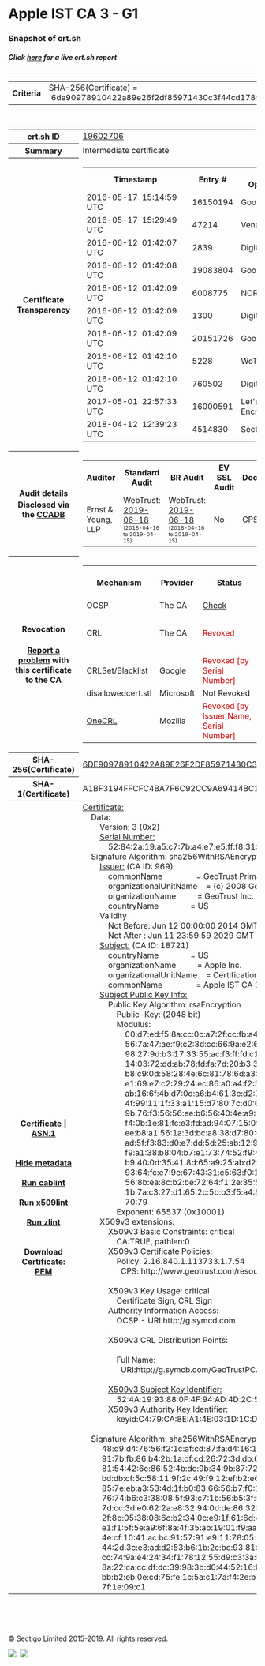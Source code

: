# Apple IST CA 3 - G1
### Snapshot of crt.sh
##### Click [here](https://crt.sh/?q=6DE90978910422A89E26F2DF85971430C3F44CD1785DAD94308F7CA4B6FBE521) for a live crt.sh report

---
<!DOCTYPE HTML PUBLIC "-//W3C//DTD HTML 4.0 Transitional//EN">
<HTML>

<BODY>

<TABLE>
  <TR>
    <TH class="outer">Criteria</TH>
    <TD class="outer">SHA-256(Certificate) = '6de90978910422a89e26f2df85971430c3f44cd1785dad94308f7ca4b6fbe521'</TD>
  </TR>
</TABLE>
<BR>
<TABLE>
  <TR>
    <TH class="outer">crt.sh ID</TH>
    <TD class="outer"><A href="?id=19602706">19602706</A></TD>
  </TR>
  <TR>
    <TH class="outer">Summary</TH>
    <TD class="outer">Intermediate certificate</TD>
  </TR>
  <TR>
    <TH class="outer">Certificate<BR>Transparency</TH>
    <TD class="outer">
<TABLE class="options" style="margin-left:0px">
  <TR>
    <TH>Timestamp</TH>
    <TH>Entry #</TH>
    <TH>Log Operator</TH>
    <TH>Log URL</TH>
  </TR>
  <TR>
    <TD>2016-05-17&nbsp; <FONT class="small">15:14:59 UTC</FONT></TD>
    <TD>16150194</TD>
    <TD>Google</TD>
    <TD>https://ct.googleapis.com/rocketeer</TD>
  </TR>
  <TR>
    <TD>2016-05-17&nbsp; <FONT class="small">15:29:49 UTC</FONT></TD>
    <TD>47214</TD>
    <TD>Venafi</TD>
    <TD>https://ctlog.api.venafi.com</TD>
  </TR>
  <TR>
    <TD>2016-06-12&nbsp; <FONT class="small">01:42:07 UTC</FONT></TD>
    <TD>2839</TD>
    <TD>DigiCert</TD>
    <TD>https://vega.ws.symantec.com</TD>
  </TR>
  <TR>
    <TD>2016-06-12&nbsp; <FONT class="small">01:42:08 UTC</FONT></TD>
    <TD>19083804</TD>
    <TD>Google</TD>
    <TD>https://ct.googleapis.com/aviator</TD>
  </TR>
  <TR>
    <TD>2016-06-12&nbsp; <FONT class="small">01:42:09 UTC</FONT></TD>
    <TD>6008775</TD>
    <TD>NORDUnet</TD>
    <TD>https://plausible.ct.nordu.net</TD>
  </TR>
  <TR>
    <TD>2016-06-12&nbsp; <FONT class="small">01:42:09 UTC</FONT></TD>
    <TD>1300</TD>
    <TD>DigiCert</TD>
    <TD>https://deneb.ws.symantec.com</TD>
  </TR>
  <TR>
    <TD>2016-06-12&nbsp; <FONT class="small">01:42:09 UTC</FONT></TD>
    <TD>20151726</TD>
    <TD>Google</TD>
    <TD>https://ct.googleapis.com/pilot</TD>
  </TR>
  <TR>
    <TD>2016-06-12&nbsp; <FONT class="small">01:42:10 UTC</FONT></TD>
    <TD>5228</TD>
    <TD>WoTrus</TD>
    <TD>https://ctlog.wosign.com</TD>
  </TR>
  <TR>
    <TD>2016-06-12&nbsp; <FONT class="small">01:42:10 UTC</FONT></TD>
    <TD>760502</TD>
    <TD>DigiCert</TD>
    <TD>https://ct.ws.symantec.com</TD>
  </TR>
  <TR>
    <TD>2017-05-01&nbsp; <FONT class="small">22:57:33 UTC</FONT></TD>
    <TD>16000591</TD>
    <TD>Let's Encrypt</TD>
    <TD>https://clicky.ct.letsencrypt.org</TD>
  </TR>
  <TR>
    <TD>2018-04-12&nbsp; <FONT class="small">12:39:23 UTC</FONT></TD>
    <TD>4514830</TD>
    <TD>Sectigo</TD>
    <TD>https://dodo.ct.comodo.com</TD>
  </TR>
</TABLE>
    </TD>
  </TR>
  <TR>
    <TH class="outer">Audit details<BR>
      <DIV class="small" style="padding-top:3px">Disclosed via the
        <A href="//ccadb-public.secure.force.com/mozilla/PublicAllIntermediateCerts" target="_blank">CCADB</A></DIV>
    </TH>
    <TD class="outer">
<TABLE class="options" style="margin-left:0px">
  <TR>
    <TH>Auditor</TH>
    <TH>Standard Audit</TH>
    <TH>BR Audit</TH>
    <TH>EV SSL Audit</TH>
    <TH>Documents</TH>
    <TH>CCADB</TH>
    <TH>Root Owner / Certificate</TH>
  </TR>
  <TR>
    <TD style="vertical-align:middle">Ernst & Young, LLP</TD>
    <TD>WebTrust:
      <A href="https://www.cpacanada.ca/generichandlers/CPACHandler.ashx?attachmentid=231565" target="_blank">2019-06-18</A>
      <BR><FONT style="font-size:8pt">(2018-04-16 to 2019-04-15)</FONT></TD>
    <TD>WebTrust:
      <A href="https://www.cpacanada.ca/generichandlers/CPACHandler.ashx?attachmentid=231564" target="_blank">2019-06-18</A>
      <BR><FONT style="font-size:8pt">(2018-04-16 to 2019-04-15)</FONT></TD>
    <TD>No    <TD>
      <A href="https://images.apple.com/certificateauthority/pdf/Apple_Public_CA_CPS_v4.2.pdf" target="blank">CPS</A>
    </TD>
    <TD><A href="//ccadb.force.com/001o000000p4SciAAE" target="_blank">001o000000p4SciAAE</A></TD>
    <TD><A href="/?id=847444">DigiCert</A></TD>
  </TR>
</TABLE>
    </TD>
  </TR>
  <TR>
    <TH class="outer">Revocation<BR><BR>
      <DIV class="small" style="padding-top:3px"><A href="?id=19602706&opt=problemreporting">Report a problem</A> with<BR>this certificate to the CA</DIV></TH>
    <TD class="outer">
      <TABLE class="options" style="margin-left:0px">
        <TR>
          <TH>Mechanism</TH>
          <TH>Provider</TH>
          <TH>Status</TH>
          <TH>Revocation Date</TH>
          <TH>Last Observed in CRL</TH>
          <TH>Last Checked <SPAN style="color:#CC0000;vertical-align:middle;font-size:70%;font-weight:normal">(Error)</SPAN></TH>
        </TR>
        <TR>
          <TD>OCSP</TD>
          <TD>The CA</TD>
          <TD><A href="?id=19602706&opt=ocsp">Check</A></TD>
          <TD><SPAN style="color:#888888">?</SPAN></TD>
          <TD><SPAN style="color:#888888">n/a</SPAN></TD>
          <TD><SPAN style="color:#888888">?</SPAN></TD>
        </TR>
        <TR>
          <TD>CRL</TD>
          <TD>The CA</TD>
          <TD><SPAN style="color:#CC0000">Revoked</SPAN></TD><TD>2019-09-26&nbsp; <FONT class="small">18:25:41 UTC</FONT></TD><TD>2019-09-27&nbsp; <FONT class="small">01:15:03 UTC</FONT></TD><TD>2019-12-04&nbsp; <FONT class="small">19:11:38 UTC</FONT></TD>
        </TR>
        <TR>
          <TD>CRLSet/Blacklist</TD>
          <TD>Google</TD>
          <TD><SPAN style="color:#CC0000">Revoked [by Serial Number]</SPAN></TD>
          <TD><SPAN style="color:#888888">n/a</SPAN></TD>
          <TD><SPAN style="color:#888888">n/a</SPAN></TD>
          <TD><SPAN style="color:#888888">n/a</SPAN></TD>
        </TR>
        <TR>
          <TD>disallowedcert.stl</TD>
          <TD>Microsoft</TD>
          <TD>Not Revoked</TD>
          <TD><SPAN style="color:#888888">n/a</SPAN></TD>
          <TD><SPAN style="color:#888888">n/a</SPAN></TD>
          <TD><SPAN style="color:#888888">n/a</SPAN></TD>
        </TR>
        <TR>
          <TD><A href="/mozilla-onecrl" target="_blank">OneCRL</A></TD>
          <TD>Mozilla</TD>
          <TD><SPAN style="color:#CC0000">Revoked [by Issuer Name, Serial Number]</SPAN></TD><TD><SPAN style="color:#888888">Unknown</SPAN></TD>
          <TD><SPAN style="color:#888888">n/a</SPAN></TD>
          <TD><SPAN style="color:#888888">n/a</SPAN></TD>
        </TR>
      </TABLE>
    </TD>
  </TR>
  <TR>
    <TH class="outer">SHA-256(Certificate)</TH>
    <TD class="outer"><A href="//censys.io/certificates/6de90978910422a89e26f2df85971430c3f44cd1785dad94308f7ca4b6fbe521">6DE90978910422A89E26F2DF85971430C3F44CD1785DAD94308F7CA4B6FBE521</A></TD>
  </TR>
  <TR>
    <TH class="outer">SHA-1(Certificate)</TH>
    <TD class="outer">A1BF3194FFCFC4BA7F6C92CC9A69414BC15A4E53</TD>
  </TR>
  <TR>
    <TH class="outer">Certificate | <A href="?asn1=19602706">ASN.1</A>
      <SPAN class="small"><BR>
      <BR><BR><A href="?id=19602706&opt=nometadata">Hide metadata</A>
      <BR><BR><A href="?id=19602706&opt=cablint">Run cablint</A>
      <BR><BR><A href="?id=19602706&opt=x509lint">Run x509lint</A>
      <BR><BR><A href="?id=19602706&opt=zlint">Run zlint</A>
      <BR><BR><BR>Download Certificate: <A href="?d=19602706">PEM</A>
      </SPAN>
    </TH>
    <TD class="text"><A href="?d=19602706">Certificate:</A><BR>&nbsp;&nbsp;&nbsp;&nbsp;Data:<BR>&nbsp;&nbsp;&nbsp;&nbsp;&nbsp;&nbsp;&nbsp;&nbsp;Version:&nbsp;3&nbsp;(0x2)<BR>&nbsp;&nbsp;&nbsp;&nbsp;&nbsp;&nbsp;&nbsp;&nbsp;<A href="?serial=52842a19a5c77ba4e7e5fff831933d6d">Serial&nbsp;Number:</A><BR>&nbsp;&nbsp;&nbsp;&nbsp;&nbsp;&nbsp;&nbsp;&nbsp;&nbsp;&nbsp;&nbsp;&nbsp;52:84:2a:19:a5:c7:7b:a4:e7:e5:ff:f8:31:93:3d:6d<BR>&nbsp;&nbsp;&nbsp;&nbsp;Signature&nbsp;Algorithm:&nbsp;sha256WithRSAEncryption<BR>&nbsp;&nbsp;&nbsp;&nbsp;&nbsp;&nbsp;&nbsp;&nbsp;<A href="?caid=969">Issuer:</A> <SPAN class="small">(CA ID: 969)</SPAN><BR>&nbsp;&nbsp;&nbsp;&nbsp;&nbsp;&nbsp;&nbsp;&nbsp;&nbsp;&nbsp;&nbsp;&nbsp;commonName&nbsp;&nbsp;&nbsp;&nbsp;&nbsp;&nbsp;&nbsp;&nbsp;&nbsp;&nbsp;&nbsp;&nbsp;&nbsp;&nbsp;&nbsp;&nbsp;=&nbsp;GeoTrust&nbsp;Primary&nbsp;Certification&nbsp;Authority&nbsp;-&nbsp;G3<BR>&nbsp;&nbsp;&nbsp;&nbsp;&nbsp;&nbsp;&nbsp;&nbsp;&nbsp;&nbsp;&nbsp;&nbsp;organizationalUnitName&nbsp;&nbsp;&nbsp;&nbsp;=&nbsp;(c)&nbsp;2008&nbsp;GeoTrust&nbsp;Inc.&nbsp;-&nbsp;For&nbsp;authorized&nbsp;use&nbsp;only<BR>&nbsp;&nbsp;&nbsp;&nbsp;&nbsp;&nbsp;&nbsp;&nbsp;&nbsp;&nbsp;&nbsp;&nbsp;organizationName&nbsp;&nbsp;&nbsp;&nbsp;&nbsp;&nbsp;&nbsp;&nbsp;&nbsp;&nbsp;=&nbsp;GeoTrust&nbsp;Inc.<BR>&nbsp;&nbsp;&nbsp;&nbsp;&nbsp;&nbsp;&nbsp;&nbsp;&nbsp;&nbsp;&nbsp;&nbsp;countryName&nbsp;&nbsp;&nbsp;&nbsp;&nbsp;&nbsp;&nbsp;&nbsp;&nbsp;&nbsp;&nbsp;&nbsp;&nbsp;&nbsp;&nbsp;=&nbsp;US<BR>&nbsp;&nbsp;&nbsp;&nbsp;&nbsp;&nbsp;&nbsp;&nbsp;Validity<BR>&nbsp;&nbsp;&nbsp;&nbsp;&nbsp;&nbsp;&nbsp;&nbsp;&nbsp;&nbsp;&nbsp;&nbsp;Not&nbsp;Before:&nbsp;Jun&nbsp;12&nbsp;00:00:00&nbsp;2014&nbsp;GMT<BR>&nbsp;&nbsp;&nbsp;&nbsp;&nbsp;&nbsp;&nbsp;&nbsp;&nbsp;&nbsp;&nbsp;&nbsp;Not&nbsp;After&nbsp;:&nbsp;Jun&nbsp;11&nbsp;23:59:59&nbsp;2029&nbsp;GMT<BR>&nbsp;&nbsp;&nbsp;&nbsp;&nbsp;&nbsp;&nbsp;&nbsp;<A href="?caid=18721">Subject:</A> <SPAN class="small">(CA ID: 18721)</SPAN><BR>&nbsp;&nbsp;&nbsp;&nbsp;&nbsp;&nbsp;&nbsp;&nbsp;&nbsp;&nbsp;&nbsp;&nbsp;countryName&nbsp;&nbsp;&nbsp;&nbsp;&nbsp;&nbsp;&nbsp;&nbsp;&nbsp;&nbsp;&nbsp;&nbsp;&nbsp;&nbsp;&nbsp;=&nbsp;US<BR>&nbsp;&nbsp;&nbsp;&nbsp;&nbsp;&nbsp;&nbsp;&nbsp;&nbsp;&nbsp;&nbsp;&nbsp;organizationName&nbsp;&nbsp;&nbsp;&nbsp;&nbsp;&nbsp;&nbsp;&nbsp;&nbsp;&nbsp;=&nbsp;Apple&nbsp;Inc.<BR>&nbsp;&nbsp;&nbsp;&nbsp;&nbsp;&nbsp;&nbsp;&nbsp;&nbsp;&nbsp;&nbsp;&nbsp;organizationalUnitName&nbsp;&nbsp;&nbsp;&nbsp;=&nbsp;Certification&nbsp;Authority<BR>&nbsp;&nbsp;&nbsp;&nbsp;&nbsp;&nbsp;&nbsp;&nbsp;&nbsp;&nbsp;&nbsp;&nbsp;commonName&nbsp;&nbsp;&nbsp;&nbsp;&nbsp;&nbsp;&nbsp;&nbsp;&nbsp;&nbsp;&nbsp;&nbsp;&nbsp;&nbsp;&nbsp;&nbsp;=&nbsp;Apple&nbsp;IST&nbsp;CA&nbsp;3&nbsp;-&nbsp;G1<BR>&nbsp;&nbsp;&nbsp;&nbsp;&nbsp;&nbsp;&nbsp;&nbsp;<A href="?spkisha256=3174d9092f9531c06026ba489891016b436d5ec02623f9aafe2009ecc3e4d557">Subject&nbsp;Public&nbsp;Key&nbsp;Info:</A><BR>&nbsp;&nbsp;&nbsp;&nbsp;&nbsp;&nbsp;&nbsp;&nbsp;&nbsp;&nbsp;&nbsp;&nbsp;Public&nbsp;Key&nbsp;Algorithm:&nbsp;rsaEncryption<BR>&nbsp;&nbsp;&nbsp;&nbsp;&nbsp;&nbsp;&nbsp;&nbsp;&nbsp;&nbsp;&nbsp;&nbsp;&nbsp;&nbsp;&nbsp;&nbsp;Public-Key:&nbsp;(2048&nbsp;bit)<BR>&nbsp;&nbsp;&nbsp;&nbsp;&nbsp;&nbsp;&nbsp;&nbsp;&nbsp;&nbsp;&nbsp;&nbsp;&nbsp;&nbsp;&nbsp;&nbsp;Modulus:<BR>&nbsp;&nbsp;&nbsp;&nbsp;&nbsp;&nbsp;&nbsp;&nbsp;&nbsp;&nbsp;&nbsp;&nbsp;&nbsp;&nbsp;&nbsp;&nbsp;&nbsp;&nbsp;&nbsp;&nbsp;00:d7:ed:f5:8a:cc:0c:a7:2f:cc:fb:a4:c6:26:7c:<BR>&nbsp;&nbsp;&nbsp;&nbsp;&nbsp;&nbsp;&nbsp;&nbsp;&nbsp;&nbsp;&nbsp;&nbsp;&nbsp;&nbsp;&nbsp;&nbsp;&nbsp;&nbsp;&nbsp;&nbsp;56:7a:47:ae:f9:c2:3d:cc:66:9a:e2:6f:52:89:c4:<BR>&nbsp;&nbsp;&nbsp;&nbsp;&nbsp;&nbsp;&nbsp;&nbsp;&nbsp;&nbsp;&nbsp;&nbsp;&nbsp;&nbsp;&nbsp;&nbsp;&nbsp;&nbsp;&nbsp;&nbsp;98:27:9d:b3:17:33:55:ac:f3:ff:fd:c1:f6:ba:50:<BR>&nbsp;&nbsp;&nbsp;&nbsp;&nbsp;&nbsp;&nbsp;&nbsp;&nbsp;&nbsp;&nbsp;&nbsp;&nbsp;&nbsp;&nbsp;&nbsp;&nbsp;&nbsp;&nbsp;&nbsp;14:03:72:dd:ab:78:fd:fa:7d:20:b3:3e:32:fa:44:<BR>&nbsp;&nbsp;&nbsp;&nbsp;&nbsp;&nbsp;&nbsp;&nbsp;&nbsp;&nbsp;&nbsp;&nbsp;&nbsp;&nbsp;&nbsp;&nbsp;&nbsp;&nbsp;&nbsp;&nbsp;b8:c9:0d:58:28:4e:6c:81:78:6d:a3:42:d0:a5:6a:<BR>&nbsp;&nbsp;&nbsp;&nbsp;&nbsp;&nbsp;&nbsp;&nbsp;&nbsp;&nbsp;&nbsp;&nbsp;&nbsp;&nbsp;&nbsp;&nbsp;&nbsp;&nbsp;&nbsp;&nbsp;e1:69:e7:c2:29:24:ec:86:a0:a4:f2:36:3d:b4:64:<BR>&nbsp;&nbsp;&nbsp;&nbsp;&nbsp;&nbsp;&nbsp;&nbsp;&nbsp;&nbsp;&nbsp;&nbsp;&nbsp;&nbsp;&nbsp;&nbsp;&nbsp;&nbsp;&nbsp;&nbsp;ab:16:6f:4b:d7:0d:a6:b4:61:3e:d2:7d:f5:2f:22:<BR>&nbsp;&nbsp;&nbsp;&nbsp;&nbsp;&nbsp;&nbsp;&nbsp;&nbsp;&nbsp;&nbsp;&nbsp;&nbsp;&nbsp;&nbsp;&nbsp;&nbsp;&nbsp;&nbsp;&nbsp;4f:99:11:1f:33:a1:15:d7:80:7c:d0:65:ca:d4:e0:<BR>&nbsp;&nbsp;&nbsp;&nbsp;&nbsp;&nbsp;&nbsp;&nbsp;&nbsp;&nbsp;&nbsp;&nbsp;&nbsp;&nbsp;&nbsp;&nbsp;&nbsp;&nbsp;&nbsp;&nbsp;9b:76:f3:56:56:ee:b6:56:40:4e:a9:2b:78:3e:d2:<BR>&nbsp;&nbsp;&nbsp;&nbsp;&nbsp;&nbsp;&nbsp;&nbsp;&nbsp;&nbsp;&nbsp;&nbsp;&nbsp;&nbsp;&nbsp;&nbsp;&nbsp;&nbsp;&nbsp;&nbsp;f4:0b:1e:81:fc:e3:fd:ad:94:07:15:0f:2a:48:19:<BR>&nbsp;&nbsp;&nbsp;&nbsp;&nbsp;&nbsp;&nbsp;&nbsp;&nbsp;&nbsp;&nbsp;&nbsp;&nbsp;&nbsp;&nbsp;&nbsp;&nbsp;&nbsp;&nbsp;&nbsp;ee:b8:a1:56:1a:3d:bc:a8:38:d7:80:0c:14:8f:6c:<BR>&nbsp;&nbsp;&nbsp;&nbsp;&nbsp;&nbsp;&nbsp;&nbsp;&nbsp;&nbsp;&nbsp;&nbsp;&nbsp;&nbsp;&nbsp;&nbsp;&nbsp;&nbsp;&nbsp;&nbsp;ad:5f:f3:83:d0:e7:dd:5d:25:ab:12:95:31:8c:7e:<BR>&nbsp;&nbsp;&nbsp;&nbsp;&nbsp;&nbsp;&nbsp;&nbsp;&nbsp;&nbsp;&nbsp;&nbsp;&nbsp;&nbsp;&nbsp;&nbsp;&nbsp;&nbsp;&nbsp;&nbsp;f9:a1:38:b8:04:b7:e1:73:74:52:f9:4b:6f:da:26:<BR>&nbsp;&nbsp;&nbsp;&nbsp;&nbsp;&nbsp;&nbsp;&nbsp;&nbsp;&nbsp;&nbsp;&nbsp;&nbsp;&nbsp;&nbsp;&nbsp;&nbsp;&nbsp;&nbsp;&nbsp;b9:40:0d:35:41:8d:65:a9:25:ab:d2:b5:e2:9c:54:<BR>&nbsp;&nbsp;&nbsp;&nbsp;&nbsp;&nbsp;&nbsp;&nbsp;&nbsp;&nbsp;&nbsp;&nbsp;&nbsp;&nbsp;&nbsp;&nbsp;&nbsp;&nbsp;&nbsp;&nbsp;93:64:fc:e7:9e:67:43:31:e5:63:f0:15:58:39:0a:<BR>&nbsp;&nbsp;&nbsp;&nbsp;&nbsp;&nbsp;&nbsp;&nbsp;&nbsp;&nbsp;&nbsp;&nbsp;&nbsp;&nbsp;&nbsp;&nbsp;&nbsp;&nbsp;&nbsp;&nbsp;56:8b:ea:8c:b2:be:72:64:f1:2e:35:57:f3:cd:22:<BR>&nbsp;&nbsp;&nbsp;&nbsp;&nbsp;&nbsp;&nbsp;&nbsp;&nbsp;&nbsp;&nbsp;&nbsp;&nbsp;&nbsp;&nbsp;&nbsp;&nbsp;&nbsp;&nbsp;&nbsp;1b:7a:c3:27:d1:65:2c:5b:b3:f5:a4:88:64:86:ac:<BR>&nbsp;&nbsp;&nbsp;&nbsp;&nbsp;&nbsp;&nbsp;&nbsp;&nbsp;&nbsp;&nbsp;&nbsp;&nbsp;&nbsp;&nbsp;&nbsp;&nbsp;&nbsp;&nbsp;&nbsp;70:79<BR>&nbsp;&nbsp;&nbsp;&nbsp;&nbsp;&nbsp;&nbsp;&nbsp;&nbsp;&nbsp;&nbsp;&nbsp;&nbsp;&nbsp;&nbsp;&nbsp;Exponent:&nbsp;65537&nbsp;(0x10001)<BR>&nbsp;&nbsp;&nbsp;&nbsp;&nbsp;&nbsp;&nbsp;&nbsp;X509v3&nbsp;extensions:<BR>&nbsp;&nbsp;&nbsp;&nbsp;&nbsp;&nbsp;&nbsp;&nbsp;&nbsp;&nbsp;&nbsp;&nbsp;X509v3&nbsp;Basic&nbsp;Constraints:&nbsp;critical<BR>&nbsp;&nbsp;&nbsp;&nbsp;&nbsp;&nbsp;&nbsp;&nbsp;&nbsp;&nbsp;&nbsp;&nbsp;&nbsp;&nbsp;&nbsp;&nbsp;CA:TRUE,&nbsp;pathlen:0<BR>&nbsp;&nbsp;&nbsp;&nbsp;&nbsp;&nbsp;&nbsp;&nbsp;&nbsp;&nbsp;&nbsp;&nbsp;X509v3&nbsp;Certificate&nbsp;Policies:&nbsp;<BR>&nbsp;&nbsp;&nbsp;&nbsp;&nbsp;&nbsp;&nbsp;&nbsp;&nbsp;&nbsp;&nbsp;&nbsp;&nbsp;&nbsp;&nbsp;&nbsp;Policy:&nbsp;2.16.840.1.113733.1.7.54<BR>&nbsp;&nbsp;&nbsp;&nbsp;&nbsp;&nbsp;&nbsp;&nbsp;&nbsp;&nbsp;&nbsp;&nbsp;&nbsp;&nbsp;&nbsp;&nbsp;&nbsp;&nbsp;CPS:&nbsp;http://www.geotrust.com/resources/cps<BR><BR>&nbsp;&nbsp;&nbsp;&nbsp;&nbsp;&nbsp;&nbsp;&nbsp;&nbsp;&nbsp;&nbsp;&nbsp;X509v3&nbsp;Key&nbsp;Usage:&nbsp;critical<BR>&nbsp;&nbsp;&nbsp;&nbsp;&nbsp;&nbsp;&nbsp;&nbsp;&nbsp;&nbsp;&nbsp;&nbsp;&nbsp;&nbsp;&nbsp;&nbsp;Certificate&nbsp;Sign,&nbsp;CRL&nbsp;Sign<BR>&nbsp;&nbsp;&nbsp;&nbsp;&nbsp;&nbsp;&nbsp;&nbsp;&nbsp;&nbsp;&nbsp;&nbsp;Authority&nbsp;Information&nbsp;Access:&nbsp;<BR>&nbsp;&nbsp;&nbsp;&nbsp;&nbsp;&nbsp;&nbsp;&nbsp;&nbsp;&nbsp;&nbsp;&nbsp;&nbsp;&nbsp;&nbsp;&nbsp;OCSP&nbsp;-&nbsp;URI:http://g.symcd.com<BR><BR>&nbsp;&nbsp;&nbsp;&nbsp;&nbsp;&nbsp;&nbsp;&nbsp;&nbsp;&nbsp;&nbsp;&nbsp;X509v3&nbsp;CRL&nbsp;Distribution&nbsp;Points:&nbsp;<BR><BR>&nbsp;&nbsp;&nbsp;&nbsp;&nbsp;&nbsp;&nbsp;&nbsp;&nbsp;&nbsp;&nbsp;&nbsp;&nbsp;&nbsp;&nbsp;&nbsp;Full&nbsp;Name:<BR>&nbsp;&nbsp;&nbsp;&nbsp;&nbsp;&nbsp;&nbsp;&nbsp;&nbsp;&nbsp;&nbsp;&nbsp;&nbsp;&nbsp;&nbsp;&nbsp;&nbsp;&nbsp;URI:http://g.symcb.com/GeoTrustPCA-G3.crl<BR><BR>&nbsp;&nbsp;&nbsp;&nbsp;&nbsp;&nbsp;&nbsp;&nbsp;&nbsp;&nbsp;&nbsp;&nbsp;<A href="?ski=524a1993880f4f94ad4d2c58a71218cb6c08f283">X509v3&nbsp;Subject&nbsp;Key&nbsp;Identifier:</A><BR>&nbsp;&nbsp;&nbsp;&nbsp;&nbsp;&nbsp;&nbsp;&nbsp;&nbsp;&nbsp;&nbsp;&nbsp;&nbsp;&nbsp;&nbsp;&nbsp;52:4A:19:93:88:0F:4F:94:AD:4D:2C:58:A7:12:18:CB:6C:08:F2:83<BR>&nbsp;&nbsp;&nbsp;&nbsp;&nbsp;&nbsp;&nbsp;&nbsp;&nbsp;&nbsp;&nbsp;&nbsp;<A href="?ski=c479ca8ea14e031d1cdc6bdb315b943e3f307f2d">X509v3&nbsp;Authority&nbsp;Key&nbsp;Identifier:</A><BR>&nbsp;&nbsp;&nbsp;&nbsp;&nbsp;&nbsp;&nbsp;&nbsp;&nbsp;&nbsp;&nbsp;&nbsp;&nbsp;&nbsp;&nbsp;&nbsp;keyid:C4:79:CA:8E:A1:4E:03:1D:1C:DC:6B:DB:31:5B:94:3E:3F:30:7F:2D<BR><BR>&nbsp;&nbsp;&nbsp;&nbsp;Signature&nbsp;Algorithm:&nbsp;sha256WithRSAEncryption<BR>&nbsp;&nbsp;&nbsp;&nbsp;&nbsp;&nbsp;&nbsp;&nbsp;&nbsp;48:d9:d4:76:56:f2:1c:af:cd:87:fa:d4:16:16:4a:f5:ae:c7:<BR>&nbsp;&nbsp;&nbsp;&nbsp;&nbsp;&nbsp;&nbsp;&nbsp;&nbsp;91:7b:fb:86:b4:2b:1a:df:cd:26:72:3d:db:69:1c:b6:e8:c8:<BR>&nbsp;&nbsp;&nbsp;&nbsp;&nbsp;&nbsp;&nbsp;&nbsp;&nbsp;81:54:42:6e:86:52:4b:dc:9b:34:9b:87:72:f8:05:69:cc:9a:<BR>&nbsp;&nbsp;&nbsp;&nbsp;&nbsp;&nbsp;&nbsp;&nbsp;&nbsp;bd:db:cf:5c:58:11:9f:2c:49:f9:12:ef:b2:e6:4a:a3:56:23:<BR>&nbsp;&nbsp;&nbsp;&nbsp;&nbsp;&nbsp;&nbsp;&nbsp;&nbsp;85:7e:eb:a3:53:4d:1f:b0:83:66:56:b7:f0:10:ca:ec:75:ee:<BR>&nbsp;&nbsp;&nbsp;&nbsp;&nbsp;&nbsp;&nbsp;&nbsp;&nbsp;76:74:b6:c3:38:08:5f:93:c7:1b:56:b5:3f:50:7a:7f:8f:7f:<BR>&nbsp;&nbsp;&nbsp;&nbsp;&nbsp;&nbsp;&nbsp;&nbsp;&nbsp;7d:cc:3d:e0:62:2a:e8:32:94:0d:de:86:32:14:a5:bb:b4:23:<BR>&nbsp;&nbsp;&nbsp;&nbsp;&nbsp;&nbsp;&nbsp;&nbsp;&nbsp;2f:8b:05:38:08:6c:b2:34:0c:e9:1f:61:6d:47:5e:6a:20:da:<BR>&nbsp;&nbsp;&nbsp;&nbsp;&nbsp;&nbsp;&nbsp;&nbsp;&nbsp;e1:f1:5f:5e:a9:6f:8a:4f:35:ab:19:01:f9:aa:68:44:50:52:<BR>&nbsp;&nbsp;&nbsp;&nbsp;&nbsp;&nbsp;&nbsp;&nbsp;&nbsp;4e:cf:10:41:ac:bc:91:57:91:e9:11:78:05:a3:56:ed:b0:81:<BR>&nbsp;&nbsp;&nbsp;&nbsp;&nbsp;&nbsp;&nbsp;&nbsp;&nbsp;44:2d:3c:e3:ad:d2:53:b6:1b:2c:be:93:81:7e:22:e7:fe:c2:<BR>&nbsp;&nbsp;&nbsp;&nbsp;&nbsp;&nbsp;&nbsp;&nbsp;&nbsp;cc:74:9a:e4:24:34:f1:78:12:55:d9:c3:3a:b4:88:9c:4d:da:<BR>&nbsp;&nbsp;&nbsp;&nbsp;&nbsp;&nbsp;&nbsp;&nbsp;&nbsp;8a:22:ca:cc:df:dc:39:98:3b:d0:44:52:16:fe:7f:a1:fe:a8:<BR>&nbsp;&nbsp;&nbsp;&nbsp;&nbsp;&nbsp;&nbsp;&nbsp;&nbsp;bb:b2:eb:0e:cd:75:fe:1c:5a:c1:7a:f4:2e:b7:f1:df:91:f5:<BR>&nbsp;&nbsp;&nbsp;&nbsp;&nbsp;&nbsp;&nbsp;&nbsp;&nbsp;7f:1e:09:c1<BR>    </TD>
  </TR>
</TABLE>

  <BR><BR><BR>

  <P class="copyright">&copy; Sectigo Limited 2015-2019. All rights reserved.</P>
  <DIV>
    <A href="https://sectigo.com/"><IMG src="/sectigo_s.png"></A>
    &nbsp;<A href="https://github.com/crtsh"><IMG src="/GitHub-Mark-32px.png"></A>
  </DIV>
</BODY>
</HTML>
